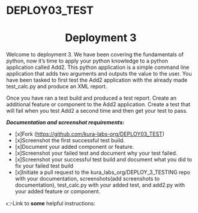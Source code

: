 # DEPLOY03_TEST

<h1 align=center>Deployment 3</h1>

Welcome to deployment 3. We have been covering the fundamentals of python, now it’s time to apply your python knowledge to a python application called Add2. This python application is a simple command line application that adds two arguments and outputs the value to the user. You have been tasked to first test the Add2 application with the already made test_calc.py and produce an XML report. 

Once you have ran a test build and produced a test report. Create an additional feature or component to the Add2 application. Create a test that will fail when you test Add2 a second time and then get your test to pass. 

***Documentation and screenshot requirements:*** 
- [x]Fork (https://github.com/kura-labs-org/DEPLOY03_TEST)
- [x]Screenshot the first successful test build.
- [x]Document your added component or feature.
- [x]Screenshot your failed test and document why your test failed.
- [x]Screenshot your successful test build and document what you did to fix your failed test build  
- [x]Initiate a pull request to the kura_labs_org/DEPLOY_3_TESTING repo with your documentation, screenshots(add screenshots to documentation), test_calc.py with your added test, and add2.py with your added feature or component.   

👉Link to **some** helpful instructions:  
